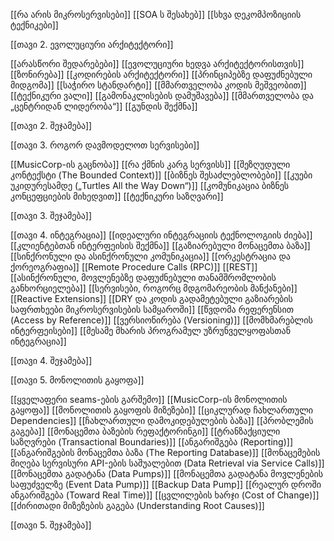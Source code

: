 [[რა არის მიკროსერვისები]]
[[SOA ს შესახებ]]
[[სხვა დეკომპოზიციის ტექნიკები]]


[[თავი 2. ევოლუციური არქიტექტორი]]

[[არასწორი შედარებები]]
[[ევოლუციური ხედვა არქიტექტორისთვის]]
[[ზონირება]]
[[კოდირების არქიტექტორი]]
[[პრინციპებზე დაფუძნებული მიდგომა]]
[[საჭირო სტანდარტი]]
[[მმართველობა კოდის მეშვეობით]]
[[ტექნიკური ვალი]]
[[გამონაკლისების დამუშავება]]
[[მმართველობა და „ცენტრიდან ლიდერობა“]]
[[გუნდის შექმნა]]

[[თავი 2. შეჯამება]]


[[თავი 3. როგორ დავმოდელოთ სერვისები]]

[[MusicCorp-ის გაცნობა]]
[[რა ქმნის კარგ სერვისს]]
[[შეზღუდული კონტექსტი (The Bounded Context)]]
[[ბიზნეს შესაძლებლობები]]
[[კუები უკიდურესამდე („Turtles All the Way Down“)]]
[[კომუნიკაცია ბიზნეს კონცეფციების მიხედვით]]
[[ტექნიკური საზღვარი]]

[[თავი 3. შეჯამება]]

[[თავი 4. ინტეგრაცია]]
[[იდეალური ინტეგრაციის ტექნოლოგიის ძიება]]
[[კლიენტებთან ინტერფეისის შექმნა]]
[[გაზიარებული მონაცემთა ბაზა]]
[[სინქრონული და ასინქრონული კომუნიკაცია]]
[[ორკესტრაცია და ქორეოგრაფია]]
[[Remote Procedure Calls (RPC)]]
[[REST]]
[[ასინქრონული, მოვლენებზე დაფუძნებული თანამშრომლობის განხორციელება]]
[[სერვისები, როგორც მდგომარეობის მანქანები]]
[[Reactive Extensions]]
[[DRY და კოდის გადამეტებული გაზიარების საფრთხეები მიკროსერვისების სამყაროში]]
[[წვდომა რეფერენსით (Access by Reference)]]
[[ვერსიონირება (Versioning)]]
[[მომხმარებლის ინტერფეისები]]
[[მესამე მხარის პროგრამულ უზრუნველყოფასთან ინტეგრაცია]]

[[თავი 4. შეჯამება]]


[[თავი 5. მონოლითის გაყოფა]]

[[ყველაფერი seams-ების გარშემო]]
[[MusicCorp-ის მონოლითის გაყოფა]]
[[მონოლითის გაყოფის მიზეზები]]
[[ციკლურად ჩახლართული Dependencies]]
[[ჩახლართული დამოკიდებულების ბაზა]]
[[პრობლემის გაგება]]
[[მონაცემთა ბაზების რეფაქტორინგი]]
[[ტრანზაქციული საზღვრები (Transactional Boundaries)]]
[[ანგარიშგება (Reporting)]]
[[ანგარიშგების მონაცემთა ბაზა (The Reporting Database)]]
[[მონაცემების მიღება სერვისური API-ების საშუალებით (Data Retrieval via Service Calls)]]
[[მონაცემთა გადატანა (Data Pumps)]]
[[მონაცემთა გადატანა მოვლენების საფუძველზე (Event Data Pump)]]
[[Backup Data Pump]]
[[რეალურ დროში ანგარიშგება (Toward Real Time)]]
[[ცვლილების ხარჯი (Cost of Change)]]
[[ძირითადი მიზეზების გაგება (Understanding Root Causes)]]

[[თავი 5. შეჯამება]]
